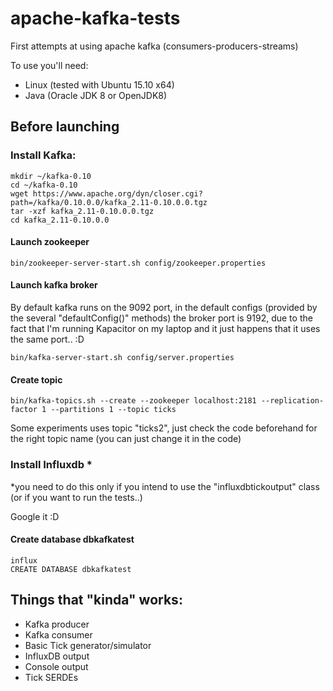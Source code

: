 # apache-kafka-tests

First attempts at using apache kafka (consumers-producers-streams)

To use you'll need:

- Linux (tested with Ubuntu 15.10 x64)
- Java (Oracle JDK 8 or OpenJDK8)

## Before launching


### Install Kafka:

	mkdir ~/kafka-0.10
	cd ~/kafka-0.10
	wget https://www.apache.org/dyn/closer.cgi?path=/kafka/0.10.0.0/kafka_2.11-0.10.0.0.tgz
	tar -xzf kafka_2.11-0.10.0.0.tgz
	cd kafka_2.11-0.10.0.0
	
#### Launch zookeeper

	bin/zookeeper-server-start.sh config/zookeeper.properties
	
#### Launch kafka broker

By default kafka runs on the 9092 port, in the default configs (provided by the several "defaultConfig()" methods) the broker port is 9192, due to the fact that I'm running Kapacitor on my laptop and it just happens that it uses the same port.. :D

	bin/kafka-server-start.sh config/server.properties
	
#### Create topic

	bin/kafka-topics.sh --create --zookeeper localhost:2181 --replication-factor 1 --partitions 1 --topic ticks
	
Some experiments uses topic "ticks2", just check the code beforehand for the right topic name (you can just change it in the code)

### Install Influxdb *

*you need to do this only if you intend to use the "influxdbtickoutput" class (or if you want to run the tests..)

Google it :D

#### Create database dbkafkatest
	
	influx
	CREATE DATABASE dbkafkatest
	
## Things that "kinda" works:

- Kafka producer
- Kafka consumer
- Basic Tick generator/simulator
- InfluxDB output
- Console output
- Tick SERDEs

